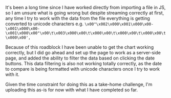 It's been a long time since I have worked directly from importing a file in JS, so I am unsure what is going wrong but despite streaming correctly at first, any time I try to work with the data from the file everything is getting converted to unicode characters e.g. ``\x00"\x002\x000\x001\x000\x00-\x001\x000\x00-\x001\x000\x00"\x00\t\x003\x000\x00\t\x000\x00\t\x000\x00\t\x000\x00\t\x000\x00',``

Because of this roadblock I have been unable to get the chart working correctly, but I did go ahead and set up the page to work as a server-side page, and added the ability to filter the data based on clicking the date buttons. This data filtering is also not working totally correctly, as the date to compare is being formatted with unicode characters once I try to work with it.

Given the time constraint for doing this as a take-home challenge, I'm uploading this as-is for now with what I have completed so far.